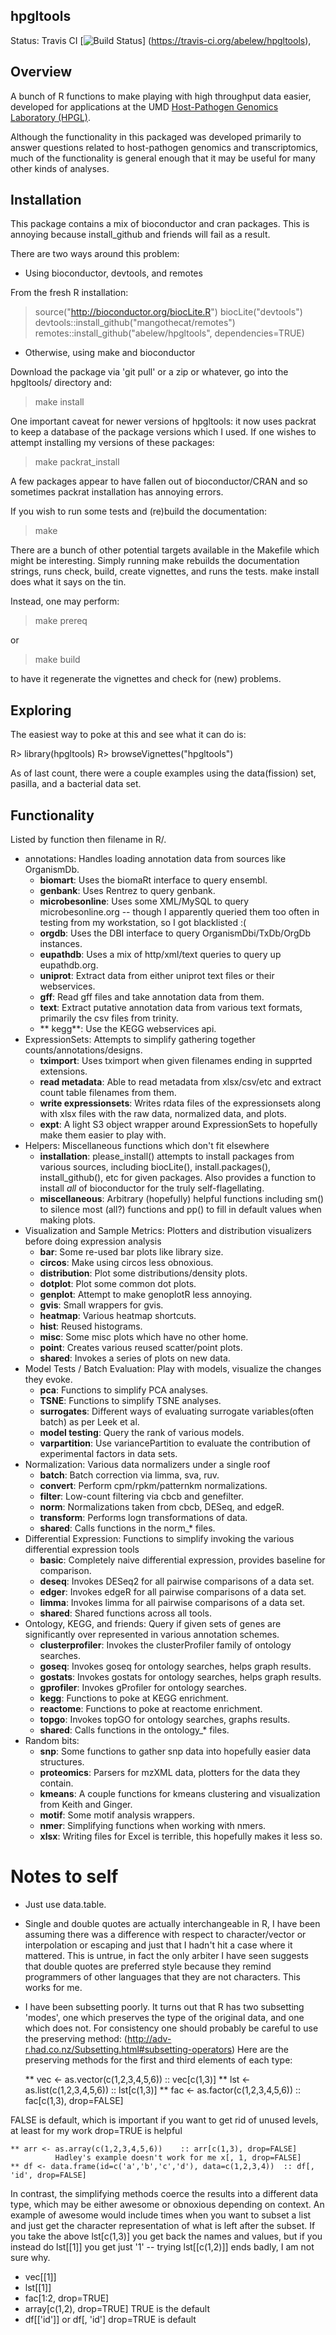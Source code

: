hpgltools
---------

Status: Travis CI [![Build Status](https://travis-ci.org/abelew/hpgltools.svg?branch=master)]
(https://travis-ci.org/abelew/hpgltools),

## Overview

A bunch of R functions to make playing with high throughput data easier,
developed for applications at the UMD
[Host-Pathogen Genomics Laboratory (HPGL)](http://www.najibelsayed.org/research.aspx).

Although the functionality in this packaged was developed primarily to answer
questions related to host-pathogen genomics and transcriptomics, much of the
functionality is general enough that it may be useful for many other kinds of
analyses.

## Installation

This package contains a mix of bioconductor and cran packages.  This is annoying because
install_github and friends will fail as a result.

There are two ways around this problem:

* Using bioconductor, devtools, and remotes

From the fresh R installation:

> source("http://bioconductor.org/biocLite.R")
> biocLite("devtools")
> devtools::install_github("mangothecat/remotes")
> remotes::install_github("abelew/hpgltools", dependencies=TRUE)

* Otherwise, using make and bioconductor

Download the package via 'git pull' or a zip or whatever, go
into the hpgltools/ directory and:

> make install

One important caveat for newer versions of hpgltools: it now uses packrat to
keep a database of the package versions which I used.  If one wishes to attempt
installing my versions of these packages:

> make packrat_install

A few packages appear to have fallen out of bioconductor/CRAN and so sometimes
packrat installation has annoying errors.

If you wish to run some tests and (re)build the documentation:

> make

There are a bunch of other potential targets available in the Makefile which
might be interesting. Simply running make rebuilds the documentation strings,
runs check, build, create vignettes, and runs the tests.  make install does what
it says on the tin.

Instead, one may perform:

> make prereq

or

> make build

to have it regenerate the vignettes and check for (new) problems.

## Exploring

The easiest way to poke at this and see what it can do is:

R> library(hpgltools)
R> browseVignettes("hpgltools")

As of last count, there were a couple examples using the data(fission)
set, pasilla, and a bacterial data set.

## Functionality

Listed by function then filename in R/.

* annotations: Handles loading annotation data from sources like OrganismDb.
    - **biomart**:  Uses the biomaRt interface to query ensembl.
    - **genbank**:  Uses Rentrez to query genbank.
    - **microbesonline**:  Uses some XML/MySQL to query microbesonline.org --
      though I apparently queried them too often in testing from my workstation,
      so I got blacklisted :(
    - **orgdb**:  Uses the DBI interface to query OrganismDbi/TxDb/OrgDb
      instances.
    - **eupathdb**:  Uses a mix of http/xml/text queries to query up
      eupathdb.org.
    - **uniprot**:  Extract data from either uniprot text files or their
      webservices.
    - **gff**: Read gff files and take annotation data from them.
    - **text**: Extract putative annotation data from various text formats,
      primarily the csv files from trinity.
    - ** kegg**: Use the KEGG webservices api.
* ExpressionSets:  Attempts to simplify gathering together
  counts/annotations/designs.
    - **tximport**:  Uses tximport when given filenames ending in supprted extensions.
    - **read metadata**:  Able to read metadata from xlsx/csv/etc and extract
      count table filenames from them.
    - **write expressionsets**:  Writes rdata files of the expressionsets along
      with xlsx files with the raw data, normalized data, and plots.
    - **expt**:  A light S3 object wrapper around ExpressionSets to hopefully make them easier to play with.
* Helpers:  Miscellaneous functions which don't fit elsewhere
    - **installation**:  please_install() attempts to install packages from
      various sources, including biocLite(), install.packages(), install_github(), etc for
      given packages.  Also provides a function to install _all_ of bioconductor
      for the truly self-flagellating.
    - **miscellaneous**:  Arbitrary (hopefully) helpful functions including sm()
      to silence most (all?) functions and pp() to fill in default values when
      making plots.
* Visualization and Sample Metrics:  Plotters and distribution visualizers before doing expression analysis
    - **bar**: Some re-used bar plots like library size.
    - **circos**: Make using circos less obnoxious.
    - **distribution**: Plot some distributions/density plots.
    - **dotplot**: Plot some common dot plots.
    - **genplot**: Attempt to make genoplotR less annoying.
    - **gvis**: Small wrappers for gvis.
    - **heatmap**: Various heatmap shortcuts.
    - **hist**: Reused histograms.
    - **misc**: Some misc plots which have no other home.
    - **point**: Creates various reused scatter/point plots.
    - **shared**: Invokes a series of plots on new data.
* Model Tests / Batch Evaluation:  Play with models, visualize the changes they evoke.
    - **pca**: Functions to simplify PCA analyses.
    - **TSNE**: Functions to simplify TSNE analyses.
    - **surrogates**: Different ways of evaluating surrogate variables(often batch) as per Leek et al.
    - **model testing**: Query the rank of various models.
    - **varpartition**: Use variancePartition to evaluate the contribution of experimental factors in data sets.
* Normalization:  Various data normalizers under a single roof
    - **batch**: Batch correction via limma, sva, ruv.
    - **convert**: Perform cpm/rpkm/patternkm normalizations.
    - **filter**: Low-count filtering via cbcb and genefilter.
    - **norm**: Normalizations taken from cbcb, DESeq, and edgeR.
    - **transform**: Performs logn transformations of data.
    - **shared**: Calls functions in the norm_* files.
* Differential Expression:  Functions to simplify invoking the various differential expression tools
    - **basic**: Completely naive differential expression, provides baseline for comparison.
    - **deseq**: Invokes DESeq2 for all pairwise comparisons of a data set.
    - **edger**: Invokes edgeR for all pairwise comparisons of a data set.
    - **limma**: Invokes limma for all pairwise comparisons of a data set.
    - **shared**: Shared functions across all tools.
* Ontology, KEGG, and friends:  Query if given sets of genes are significantly over represented in various annotation schemes.
    - **clusterprofiler**: Invokes the clusterProfiler family of ontology searches.
    - **goseq**: Invokes goseq for ontology searches, helps graph results.
    - **gostats**: Invokes gostats for ontology searches, helps graph results.
    - **gprofiler**: Invokes gProfiler for ontology searches.
    - **kegg**: Functions to poke at KEGG enrichment.
    - **reactome**: Functions to poke at reactome enrichment.
    - **topgo**: Invokes topGO for ontology searches, graphs results.
    - **shared**: Calls functions in the ontology_* files.
* Random bits:
    - **snp**: Some functions to gather snp data into hopefully easier data
      structures.
    - **proteomics**: Parsers for mzXML data, plotters for the data they contain.
    - **kmeans**: A couple functions for kmeans clustering and visualization from Keith and Ginger.
    - **motif**: Some motif analysis wrappers.
    - **nmer**: Simplifying functions when working with nmers.
    - **xlsx**: Writing files for Excel is terrible, this hopefully makes it less so.

# Notes to self

* Just use data.table.
* Single and double quotes are actually interchangeable in R, I have been assuming there was a
  difference with respect to character/vector or interpolation or escaping and just that I hadn't
  hit a case where it mattered.  This is untrue, in fact the only arbiter I have seen suggests that
  double quotes are preferred style because they remind programmers of other languages that they are
  not characters.  This works for me.
* I have been subsetting poorly.  It turns out that R has two subsetting 'modes', one which
  preserves the type of the original data, and one which does not.  For consistency one should
  probably be careful to use the preserving method: (http://adv-r.had.co.nz/Subsetting.html#subsetting-operators)
  Here are the preserving methods for the first and third elements of each type:

    ** vec <- as.vector(c(1,2,3,4,5,6))   :: vec[c(1,3)]
    ** lst <- as.list(c(1,2,3,4,5,6))     :: lst[c(1,3)]
    ** fac <- as.factor(c(1,2,3,4,5,6))   :: fac[c(1,3), drop=FALSE]

 FALSE is default, which is important if you want to get rid of unused levels, at least for my work
 drop=TRUE is helpful

    ** arr <- as.array(c(1,2,3,4,5,6))    :: arr[c(1,3), drop=FALSE]
              Hadley's example doesn't work for me x[, 1, drop=FALSE]
    ** df <- data.frame(id=c('a','b','c','d'), data=c(1,2,3,4))  :: df[, 'id', drop=FALSE]

In contrast, the simplifying methods coerce the results into a different data type, which may be
either awesome or obnoxious depending on context.  An example of awesome would include times when
you want to subset a list and just get the character representation of what is left after the
subset.  If you take the above lst[c(1,3)] you get back the names and values, but if you instead do
lst[[1]] you get just '1' -- trying lst[[c(1,2)]] ends badly, I am not sure why.

* vec[[1]]
* lst[[1]]
* fac[1:2, drop=TRUE]
* array[c(1,2), drop=TRUE]  TRUE is the default
* df[['id']] or df[, 'id']  drop=TRUE is default
